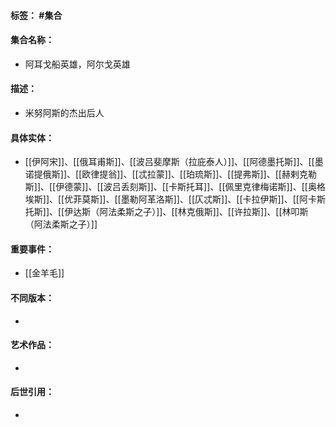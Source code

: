 #### 标签： #集合
#### 集合名称：
- 阿耳戈船英雄，阿尔戈英雄
#### 描述：
- 米努阿斯的杰出后人
#### 具体实体：
- [[伊阿宋]]、[[俄耳甫斯]]、[[波吕斐摩斯（拉庇泰人）]]、[[阿德墨托斯]]、[[墨诺提俄斯]]、[[欧律提翁]]、[[忒拉蒙]]、[[珀琉斯]]、[[提弗斯]]、[[赫剌克勒斯]]、[[伊德蒙]]、[[波吕丢刻斯]]、[[卡斯托耳]]、[[佩里克律梅诺斯]]、[[奥格埃斯]]、[[优菲莫斯]]、[[墨勒阿革洛斯]]、[[仄忒斯]]、[[卡拉伊斯]]、[[阿卡斯托斯]]、[[伊达斯（阿法柔斯之子）]]、[[林克俄斯]]、[[许拉斯]]、[[林叩斯（阿法柔斯之子）]]
#### 重要事件：
- [[金羊毛]]
#### 不同版本：
- 
#### 艺术作品：
- 
#### 后世引用：
- 